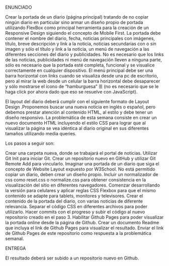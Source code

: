 ENUNCIADO



Crear la portada de un diario (página principal) tratando de no copiar ningún diario en particular sino armar un diseño propio de portada utilizando FlexBox como principal herramienta para la creación de un Responsive Design siguiendo el concepto de Mobile First. La portada debe contener el nombre del diario, fecha, noticias principales con imágenes, título, breve descripción y link a la noticia, noticias secundarias con o sin imagen y sólo el título y link a la noticia, un menú de navegación a las diferentes secciones del diario y publicidades. No es necesario que los links de las noticias, publicidades ni menú de navegación lleven a ninguna parte, sólo es necesario que la portada esté completa, funcional y se visualice correctamente en cualquier dispositivo. El menú principal debe ser una barra horizontal con links cuando se visualiza desde una pc de escritorio, pero al mirar la web desde un celular la barra horizontal debe desaparecer y sólo mostrarse el ícono de “hamburguesa” ☰ (no es necesario que se le haga click por ahora dado que eso se resuelve con JavaScript).

El layout del diario deberá cumplir con el siguiente formato de Layout Design .Proponemos buscar una nueva noticia en inglés o español, pero debemos prestar atención al contenido HTML, al estilo y debe tener un diseño responsivo. La problemática de esta semana consiste en crear un nuevo documento HTML incluyendo el estilo CSS para lograr que al visualizar la página se vea idéntica al diario original en sus diferentes tamaños utilizando media queries.

Los pasos a seguir son: 

Crear una carpeta nueva, donde se trabajará el portal de noticias.
Utilizar Git Init para iniciar Git.
Crear un repositorio nuevo en GitHub y utilizar Git Remote Add para vincularlo.
Imaginar una portada de un diario que siga el concepto de Website Layout expuesto por W3School. No está permitido copiar un diario, deben crear un diseño propio.
Incluir un normalizador de css como reset.css o normalize.css para obtener consistencia en la visualización del sitio en diferentes navegadores.
Comenzar desarrollando la versión para celulares y aplicar reglas CSS Flexbox para que el mismo contenido se adapte para tablets, monitores y televisores. 
Crear el contenido de la portada del diario, con varias noticias de diferente relevancia.
Separar el código CSS en diferentes archivos para poder utilizarlo.
Hacer commits con el progreso y subir el código al nuevo repositorio creado en el paso 3.
Habilitar Github Pages para poder visualizar la portada online desde la página de Github.
Crear un documento Readme que incluya el link de Github Pages para visualizar el resultado.
Enviar el link de Github Pages de este repositorio como respuesta a la problemática semanal.


ENTREGA



 El resultado deberá ser subido a un repositorio nuevo en Github.